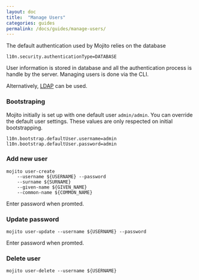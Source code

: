 ```yaml
---
layout: doc
title:  "Manage Users"
categories: guides
permalink: /docs/guides/manage-users/
---
```


The default authentication used by Mojito relies on the database

    l10n.security.authenticationType=DATABASE
    
User information is stored in database and all the authentication process
is handle by the server. Managing users is done 
via the CLI.

Alternatively, [LDAP](/docs/guides/ldap-authentication) can be used.
       
### Bootstraping

Mojito initially is set up with one default user `admin/admin`.
You can override the default user settings. These values are only respected on initial bootstrapping.

    l10n.bootstrap.defaultUser.username=admin
    l10n.bootstrap.defaultUser.password=admin

### Add new user

    mojito user-create  
        --username ${USERNAME} --password 
        --surname ${SURNAME}
        --given-name ${GIVEN_NAME} 
        --common-name ${COMMON_NAME}

Enter password when promted.

### Update password
    mojito user-update --username ${USERNAME} --password

Enter password when promted.

### Delete user
    mojito user-delete --username ${USERNAME}